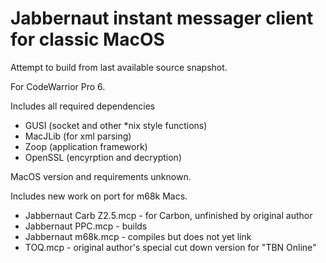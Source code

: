 Jabbernaut instant messager client for classic MacOS
===============

Attempt to build from last available source snapshot.

For CodeWarrior Pro 6.

Includes all required dependencies 
+ GUSI (socket and other *nix style functions)
+ MacJLib (for xml parsing)
+ Zoop (application framework)
+ OpenSSL (encyrption and decryption)

MacOS version and requirements unknown.

Includes new work on port for m68k Macs.

+ Jabbernaut Carb Z2.5.mcp - for Carbon, unfinished by original author
+ Jabbernaut PPC.mcp - builds
+ Jabbernaut m68k.mcp - compiles but does not yet link
+ TOQ.mcp - original author's special cut down version for "TBN Online"